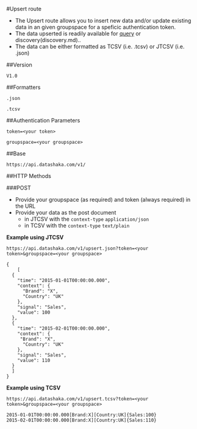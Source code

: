 
#Upsert route

- The Upsert route allows you to insert new data and/or update existing data in an given groupspace for a speficic authentication token.
- The data upserted is readily available for [query](retrieve.md) or discovery(discovery.md)..
- The data can be either formatted as TCSV (i.e. .tcsv)  or JTCSV (i.e. .json)


##Version

```
V1.0
```

##Formatters

```
.json
```
```
.tcsv
```

##Authentication Parameters

```
token=<your token>
```

```
groupspace=<your groupspace>
```

##Base

```language-http
https://api.datashaka.com/v1/
```

##HTTP Methods

###POST
- Provide your groupspace (as required) and token (always required) in the URL
- Provide your data as the post document 
  - in JTCSV with the ```context-type``` ```application/json```
  - in TCSV with  the ```context-type``` ```text/plain```

**Example using JTCSV**

```https://api.datashaka.com/v1/upsert.json?token=<your token>&groupspace=<your groupspace>```

```language-json
{
    [
  {
    "time": "2015-01-01T00:00:00.000",
    "context": {
      "Brand": "X",
      "Country": "UK"
    },
    "signal": "Sales",
    "value": 100
  },
  {
    "time": "2015-02-01T00:00:00.000",
    "context": {
     "Brand": "X",
      "Country": "UK"
    },
    "signal": "Sales",
    "value": 110
  }
  ]
}
```

**Example using TCSV**

```https://api.datashaka.com/v1/upsert.tcsv?token=<your token>&groupspace=<your groupspace>```

```language-katsu
2015-01-01T00:00:00.000[Brand:X][Country:UK]{Sales:100}
2015-02-01T00:00:00.000[Brand:X][Country:UK]{Sales:110}
```
